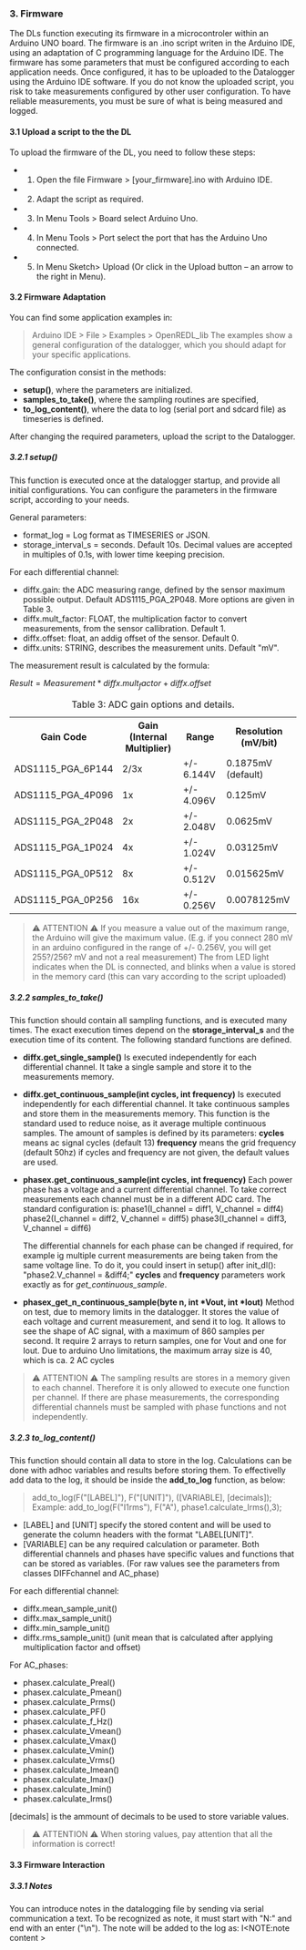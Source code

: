 ### 3. Firmware

The DLs function executing its firmware in a microcontroler within an Arduino UNO board. The firmware is an .ino script writen in the Arduino IDE, using an adaptation of C programming language for the Arduino IDE. The firmware has some parameters that must be configured according to each application needs.
Once configured, it has to be uploaded to the Datalogger using the Arduino IDE software. If you do not know the uploaded script, you risk to take measurements configured by other user configuration. To have reliable measurements, you must be sure of what is being measured and logged.

#### 3.1 Upload a script to the the DL 
To upload the firmware of the DL, you need to follow these steps:

 - 1. Open the file Firmware > [your_firmware].ino with Arduino IDE.
 - 2. Adapt the script as required.
 - 3. In Menu Tools > Board select Arduino Uno.
 - 4. In Menu Tools > Port select the port that has the Arduino Uno connected.
 - 5. In Menu Sketch> Upload (Or click in the Upload button – an arrow to the right in Menu).
 
#### 3.2 Firmware Adaptation
You can find some application examples in:
 > Arduino IDE > File > Examples > OpenREDL_lib
The examples show a general configuration of the datalogger, which you should adapt for your specific applications.

The configuration consist in the methods:
- __setup()__, where the parameters are initialized.
- __samples_to_take()__, where the sampling routines are specified,
- __to_log_content()__, where the data to log (serial port and sdcard file) as timeseries is defined.

After changing the required parameters, upload the script to the Datalogger.

##### 3.2.1 setup()
This function is executed once at the datalogger startup, and provide all initial configurations. You can configure the parameters in the firmware script, according to your needs.

General parameters:
 - format_log = Log format as TIMESERIES or JSON.
 - storage_interval_s = seconds. Default 10s. Decimal values are accepted in multiples of 0.1s, with lower time keeping precision.
 
For each differential channel:
 - diffx.gain: the ADC measuring range, defined by the sensor maximum possible output. Default ADS1115_PGA_2P048. More options are given in Table 3.
 - diffx.mult_factor: FLOAT, the multiplication factor to convert measurements, from the sensor callibration. Default 1.
 - diffx.offset: float, an addig offset of the sensor. Default 0.
 - diffx.units: STRING, describes the measurement units. Default "mV".

The measurement result is calculated by the formula:

$` Result = Measurement * diffx.mult_factor + diffx.offset`$

<table>
<caption> Table 3: ADC gain options and details.</caption>

<tr>
<th>Gain Code</th>
<th>Gain (Internal Multiplier)</th>
<th>Range</th>
<th>Resolution (mV/bit)</th>
</tr>

<tr>
<td>ADS1115_PGA_6P144</td>
<td>2/3x</td>
<td>+/- 6.144V</td>
<td>0.1875mV (default)</td>
</tr>

<tr>
<td>ADS1115_PGA_4P096</td>
<td>1x</td>
<td>+/- 4.096V</td>
<td>0.125mV</td>
</tr>

<tr>
<td>ADS1115_PGA_2P048</td>
<td>2x</td>
<td>+/- 2.048V</td>
<td>0.0625mV</td>
</tr>

<tr>
<td>ADS1115_PGA_1P024</td>
<td>4x</td>
<td>+/- 1.024V</td>
<td>0.03125mV</td>
</tr>

<tr>
<td>ADS1115_PGA_0P512</td>
<td>8x</td>
<td>+/- 0.512V</td>
<td>0.015625mV</td>
</tr>

<tr>
<td>ADS1115_PGA_0P256</td>
<td>16x</td>
<td>+/- 0.256V</td>
<td>0.0078125mV</td>
</tr>
</table>




> :warning: ATTENTION :warning:
> If you measure a value out of the maximum range, the Arduino will give the maximum value. (E.g. if you connect 280 mV in an arduino configured in the range of +/- 0.256V, you will get 255?/256? mV and not a real measurement)
> The from LED light indicates when the DL is connected, and blinks when a value is stored in the memory card (this can vary according to the script uploaded)

##### 3.2.2 samples_to_take()
This function should contain all sampling functions, and is executed many times. The exact execution times depend on the __storage_interval_s__ and the execution time of its content. The following standard functions are defined.

- __diffx.get_single_sample()__
  Is executed independently for each differential channel.
  It take a single sample and store it to the measurements memory.

- __diffx.get_continuous_sample(int cycles, int frequency)__
  Is executed independently for each differential channel.
  It take continuous samples and store them in the measurements memory.
  This function is the standard used to reduce noise, as it average multiple continuous samples. The amount of samples is defined by its parameters:
  __cycles__ means ac signal cycles (default 13)
  __frequency__ means the grid frequency (default 50hz)
  if cycles and frequency are not given, the default values are used.
    

- __phasex.get_continuous_sample(int cycles, int frequency)__
  Each power phase has a voltage and a current differential channel.
  To take correct measurements each channel must be in a different ADC card.
  The standard configuration is: 
  phase1(I_channel = diff1, V_channel = diff4)
  phase2(I_channel = diff2, V_channel = diff5)
  phase3(I_channel = diff3, V_channel = diff6)
  
  The differential channels for each phase can be changed if required, for example ig multiple current measurements are being taken from the same voltage line. To do it, you could insert in setup() after init_dl(): "phase2.V_channel = &diff4;"
__cycles__ and __frequency__ parameters work exactly as for _get_continuous_sample_.

- __phasex_get_n_continuous_sample(byte n, int *Vout, int *Iout)__
  Method on test, due to memory limits in the datalogger. It stores the value of each voltage and current measurement, and send it to log. It allows to see the shape of AC signal, with a maximum of 860 samples per second. It require 2 arrays to return samples, one for Vout and one for Iout. Due to arduino Uno limitations,  the maximum array size is 40, which is ca. 2 AC cycles

> :warning: ATTENTION :warning:
> The sampling results are stores in a memory given to each channel. Therefore it is only allowed to execute one function per channel. If there are phase measurements, the corresponding differential channels must be sampled with phase functions and not independently.




##### 3.2.3 to_log_content()

This function should contain all data to store in the log.
Calculations can be done with adhoc variables and results before storing them.
To effectivelly add data to the log, it should be inside the __add_to_log__ function, as below:

> add_to_log(F("[LABEL]"), F("[UNIT]"), ([VARIABLE], [decimals]);
Example:
> add_to_log(F("I1rms"), F("A"), phase1.calculate_Irms(),3);  

- [LABEL] and [UNIT] specify the stored content and will be used to generate the column headers with the format "LABEL[UNIT]".
- [VARIABLE] can be any required calculation or parameter. Both differential channels and phases have specific values and functions that can be stored as variables. (For raw values see the parameters from classes DIFFchannel and AC_phase)

For each differential channel:
 - diffx.mean_sample_unit()
 - diffx.max_sample_unit()
 - diffx.min_sample_unit()
 - diffx.rms_sample_unit()
(unit mean that is calculated after applying multiplication factor and offset)

For AC_phases:
 - phasex.calculate_Preal()
 - phasex.calculate_Pmean()
 - phasex.calculate_Prms()
 - phasex.calculate_PF()
 - phasex.calculate_f_Hz()
 - phasex.calculate_Vmean()
 - phasex.calculate_Vmax()
 - phasex.calculate_Vmin()
 - phasex.calculate_Vrms()
 - phasex.calculate_Imean()
 - phasex.calculate_Imax()
 - phasex.calculate_Imin()
 - phasex.calculate_Irms()

[decimals] is the ammount of decimals to be used to store variable values.

> :warning: ATTENTION :warning:
> When storing values, pay attention that all the information is correct!

#### 3.3 Firmware Interaction
##### 3.3.1 Notes
You can introduce notes in the datalogging file by sending via serial communication a text.
To be recognized as note, it must start with "N:" and end with an enter ("\n").
The note will be added to the log as:
I<NOTE:note content >
